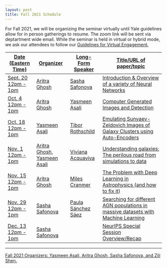 ```yaml
---
layout: post
title: Fall 2021 Schedule 
---
```


For Fall 2021, we will be organizing the seminar virtually until Yale guidelines allow for in person gatherings to resume. The zoom link will be sent via deptartment wide email. While the seminar is held in virtual or hybrid mode, we ask our attendees to follow our <a href="{{ site.baseurl }}/rules">Guidelines for Virtual Engagement.

<table>
  <thead>
    <tr>
      <th>Date (Eastern Time)</th>
      <th>Organizer</th>
      <th>Long-Form Speaker</th>
      <th>Title/URL of paper/topic</th>
    </tr>
  </thead>
  <tbody>
    <tr>
      <td>Sept. 20<br>12pm - 1pm</td>
      <td>Aritra Ghosh</td>
      <td>Sasha Safonova</td>
      <td>Introduction & Overview of a variety of Neural Networks</td>
    </tr>
    <tr>
      <td>Oct. 4<br>12pm - 1pm</td>
      <td>Aritra Ghosh</td>
      <td>Yasmeen Asali</td>
      <td>Computer Generated Images and Detection</td>
    </tr>
    <tr>
      <td>Oct. 18<br>12pm - 1pm</td>
      <td>Yasmeen Asali</td>
      <td>Tibor Rothschild</td>
      <td>Emulating Sunyaev-Zeldovich Images of Galaxy Clusters using Auto-Encoders</td>
    </tr>
    <tr>
      <td>Nov. 1<br>12pm - 1pm</td>
      <td>Aritra Ghosh, Yasmeen Asali</td>
      <td>Viviana Acquaviva</td>
      <td>Understanding galaxies: The perilous road from simulations to data</td>
    </tr>
    <tr>
      <td>Nov. 15<br>12pm - 1pm</td>
      <td>Aritra Ghosh</td>
      <td>Miles Cranmer</td>
      <td>The Problem with Deep Learning in Astrophysics (and how to fix it)</td>
    </tr>
    <tr>
      <td>Nov. 29<br>12pm - 1pm</td>
      <td>Sasha Safonova</td>
      <td>Paula Sánchez Sáez</td>
      <td>Searching for different AGN populations in massive datasets with Machine Learning</td>
    </tr>
    <tr>
      <td>Dec. 13<br>12pm - 1pm</td>
      <td>Sasha Safonova</td>
      <td></td>
      <td>NeurIPS Special Session Overview/Recap</td>
    </tr>
  </tbody>
</table>

-----

Fall 2021 Organizers: <a href="mailto:yasmeen.asali@yale.edu">Yasmeen Asali, Aritra Ghosh, Sasha Safonova, and Zili Shen. 